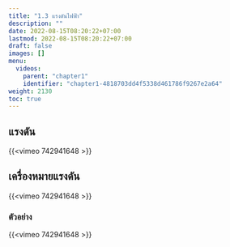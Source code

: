 ```yaml
---
title: "1.3 แรงดันไฟฟ้า"
description: ""
date: 2022-08-15T08:20:22+07:00
lastmod: 2022-08-15T08:20:22+07:00
draft: false
images: []
menu:
  videos:
    parent: "chapter1"
    identifier: "chapter1-4818703dd4f5338d461786f9267e2a64"
weight: 2130
toc: true
---
```


## **แรงดัน**

{{<vimeo 742941648 >}}

## **เครื่องหมายแรงดัน**

{{<vimeo 742941648 >}}


### ตัวอย่าง

{{<vimeo 742941648 >}}
